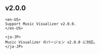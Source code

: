 ## v2.0.0

```
<en-US>
Support Music Visualizer v2.0.0.
</en-US>

<ja-JP>
Music Visualizer のバージョン v2.0.0 に対応。
</ja-JP>
```
